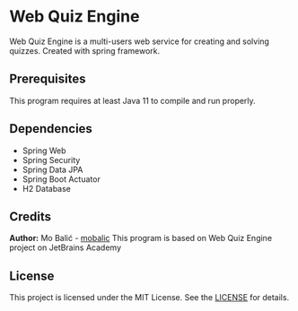 # Web Quiz Engine
Web Quiz Engine is a multi-users web service for creating and solving quizzes. Created with spring framework.

## Prerequisites
This program requires at least Java 11 to compile and run properly.

## Dependencies
- Spring Web
- Spring Security
- Spring Data JPA
- Spring Boot Actuator
- H2 Database

## Credits
**Author:** Mo Balić - [mobalic](https://github.com/mobalic)
This program is based on Web Quiz Engine project on JetBrains Academy

## License
This project is licensed under the MIT License. See the [LICENSE](https://github.com/mobalic/Web-Quiz-Engine/blob/main/LICENSE) for details.
